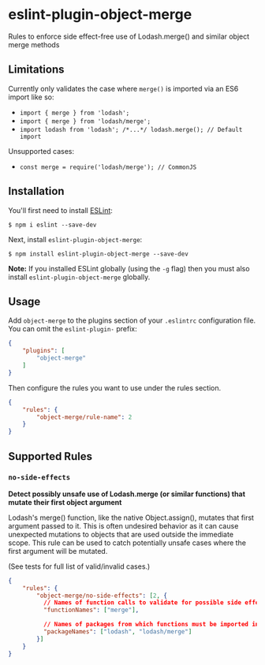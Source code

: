# eslint-plugin-object-merge

Rules to enforce side effect-free use of Lodash.merge() and similar object merge methods

## Limitations

Currently only validates the case where `merge()` is imported via an ES6 import like so:

 * `import { merge } from 'lodash';`
 * `import { merge } from 'lodash/merge';`
 * `import lodash from 'lodash'; /*...*/ lodash.merge(); // Default import`

Unsupported cases:

 * `const merge = require('lodash/merge'); // CommonJS`

## Installation

You'll first need to install [ESLint](http://eslint.org):

```
$ npm i eslint --save-dev
```

Next, install `eslint-plugin-object-merge`:

```
$ npm install eslint-plugin-object-merge --save-dev
```

**Note:** If you installed ESLint globally (using the `-g` flag) then you must also install `eslint-plugin-object-merge` globally.

## Usage

Add `object-merge` to the plugins section of your `.eslintrc` configuration file. You can omit the `eslint-plugin-` prefix:

```json
{
    "plugins": [
        "object-merge"
    ]
}
```


Then configure the rules you want to use under the rules section.

```json
{
    "rules": {
        "object-merge/rule-name": 2
    }
}
```

## Supported Rules

### `no-side-effects`
**Detect possibly unsafe use of Lodash.merge (or similar functions) that mutate their first object argument**

Lodash's merge() function, like the native Object.assign(), mutates that first argument passed to it. This is often undesired
behavior as it can cause unexpected mutations to objects that are used outside the immediate scope. This rule can be used to
catch potentially unsafe cases where the first argument will be mutated.

(See tests for full list of valid/invalid cases.)

```json
{
    "rules": {
        "object-merge/no-side-effects": [2, {
          // Names of function calls to validate for possible side effects (optional, default shown below)
          "functionNames": ["merge"],

          // Names of packages from which functions must be imported in order to be validated (optional, default shown below)
          "packageNames": ["lodash", "lodash/merge"]
        }]
    }
}
```
